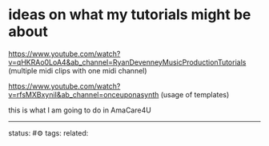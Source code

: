 # ideas on what my tutorials might be about
https://www.youtube.com/watch?v=qHKRAo0LoA4&ab_channel=RyanDevenneyMusicProductionTutorials
(multiple midi clips with one midi channel)

https://www.youtube.com/watch?v=rfsMXBxyniI&ab_channel=onceuponasynth
(usage of templates)

this is what I am going to do in AmaCare4U



--- 
status: #⚙️ 
tags: 
related: 